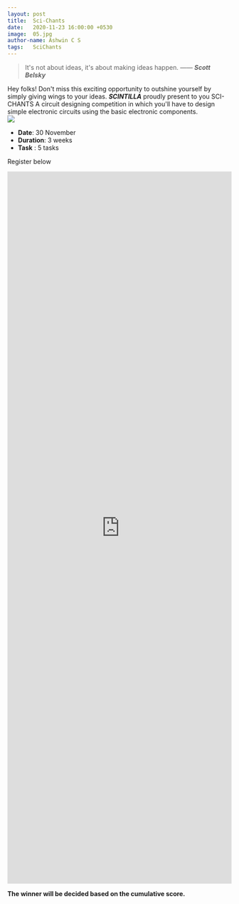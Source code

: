 ```yaml
---
layout: post
title:  Sci-Chants
date:   2020-11-23 16:00:00 +0530
image:  05.jpg
author-name: Ashwin C S
tags:   SciChants 
---
```


> It's not about ideas, it's about making ideas happen.  —— ***Scott Belsky***

Hey folks! Don't miss this exciting opportunity to outshine yourself by simply giving wings to your ideas.
***SCINTILLA*** proudly present to you SCI-CHANTS A circuit designing competition in which you'll have to design simple electronic circuits using the basic electronic components.
<br>
![]({{site.baseurl}}/img/12.jpg)
<br>

- **Date**: 30 November<br> 
- **Duration**: 3 weeks<br>
- **Task** : 5 tasks<br> 

Register below
<!-- https://forms.gle/5yHbv1nwGust2nHq5 -->

<iframe src="https://docs.google.com/forms/d/e/1FAIpQLSfXkZ5urAD13nzqORUYaxxUHUWTRa38rf7f8E5CJQ4UM0CJOQ/viewform?embedded=true" width="100%" height="1597" frameborder="0" marginheight="0" marginwidth="0">Loading…</iframe>

**The winner will be decided based on the cumulative score.**


